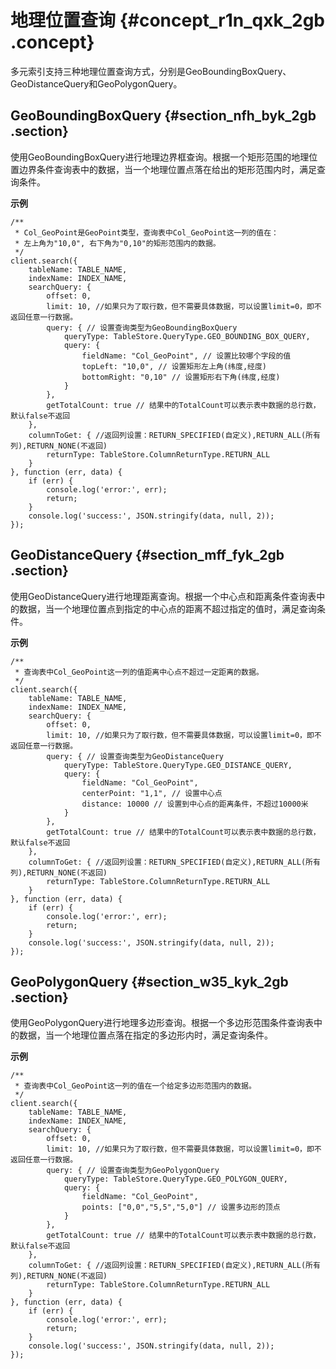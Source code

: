 # 地理位置查询 {#concept_r1n_qxk_2gb .concept}

多元索引支持三种地理位置查询方式，分别是GeoBoundingBoxQuery、GeoDistanceQuery和GeoPolygonQuery。

## GeoBoundingBoxQuery {#section_nfh_byk_2gb .section}

使用GeoBoundingBoxQuery进行地理边界框查询。根据一个矩形范围的地理位置边界条件查询表中的数据，当一个地理位置点落在给出的矩形范围内时，满足查询条件。

**示例**

```
/**
 * Col_GeoPoint是GeoPoint类型，查询表中Col_GeoPoint这一列的值在：
 * 左上角为"10,0", 右下角为"0,10"的矩形范围内的数据。
 */
client.search({
    tableName: TABLE_NAME,
    indexName: INDEX_NAME,
    searchQuery: {
        offset: 0,
        limit: 10, //如果只为了取行数，但不需要具体数据，可以设置limit=0，即不返回任意一行数据。
        query: { // 设置查询类型为GeoBoundingBoxQuery
            queryType: TableStore.QueryType.GEO_BOUNDING_BOX_QUERY,
            query: {
                fieldName: "Col_GeoPoint", // 设置比较哪个字段的值
                topLeft: "10,0", // 设置矩形左上角(纬度,经度)
                bottomRight: "0,10" // 设置矩形右下角(纬度,经度)
            }
        },
        getTotalCount: true // 结果中的TotalCount可以表示表中数据的总行数， 默认false不返回
    },
    columnToGet: { //返回列设置：RETURN_SPECIFIED(自定义),RETURN_ALL(所有列),RETURN_NONE(不返回)
        returnType: TableStore.ColumnReturnType.RETURN_ALL
    }
}, function (err, data) {
    if (err) {
        console.log('error:', err);
        return;
    }
    console.log('success:', JSON.stringify(data, null, 2));
});
```

## GeoDistanceQuery {#section_mff_fyk_2gb .section}

使用GeoDistanceQuery进行地理距离查询。根据一个中心点和距离条件查询表中的数据，当一个地理位置点到指定的中心点的距离不超过指定的值时，满足查询条件。

**示例**

```
/**
 * 查询表中Col_GeoPoint这一列的值距离中心点不超过一定距离的数据。
 */
client.search({
    tableName: TABLE_NAME,
    indexName: INDEX_NAME,
    searchQuery: {
        offset: 0,
        limit: 10, //如果只为了取行数，但不需要具体数据，可以设置limit=0，即不返回任意一行数据。
        query: { // 设置查询类型为GeoDistanceQuery
            queryType: TableStore.QueryType.GEO_DISTANCE_QUERY,
            query: {
                fieldName: "Col_GeoPoint",
                centerPoint: "1,1", // 设置中心点
                distance: 10000 // 设置到中心点的距离条件，不超过10000米
            }
        },
        getTotalCount: true // 结果中的TotalCount可以表示表中数据的总行数， 默认false不返回
    },
    columnToGet: { //返回列设置：RETURN_SPECIFIED(自定义),RETURN_ALL(所有列),RETURN_NONE(不返回)
        returnType: TableStore.ColumnReturnType.RETURN_ALL
    }
}, function (err, data) {
    if (err) {
        console.log('error:', err);
        return;
    }
    console.log('success:', JSON.stringify(data, null, 2));
});
```

## GeoPolygonQuery {#section_w35_kyk_2gb .section}

使用GeoPolygonQuery进行地理多边形查询。根据一个多边形范围条件查询表中的数据，当一个地理位置点落在指定的多边形内时，满足查询条件。

**示例**

```
/**
 * 查询表中Col_GeoPoint这一列的值在一个给定多边形范围内的数据。
 */
client.search({
    tableName: TABLE_NAME,
    indexName: INDEX_NAME,
    searchQuery: {
        offset: 0,
        limit: 10, //如果只为了取行数，但不需要具体数据，可以设置limit=0，即不返回任意一行数据。
        query: { // 设置查询类型为GeoPolygonQuery
            queryType: TableStore.QueryType.GEO_POLYGON_QUERY,
            query: {
                fieldName: "Col_GeoPoint",
                points: ["0,0","5,5","5,0"] // 设置多边形的顶点
            }
        },
        getTotalCount: true // 结果中的TotalCount可以表示表中数据的总行数， 默认false不返回
    },
    columnToGet: { //返回列设置：RETURN_SPECIFIED(自定义),RETURN_ALL(所有列),RETURN_NONE(不返回)
        returnType: TableStore.ColumnReturnType.RETURN_ALL
    }
}, function (err, data) {
    if (err) {
        console.log('error:', err);
        return;
    }
    console.log('success:', JSON.stringify(data, null, 2));
});
```


